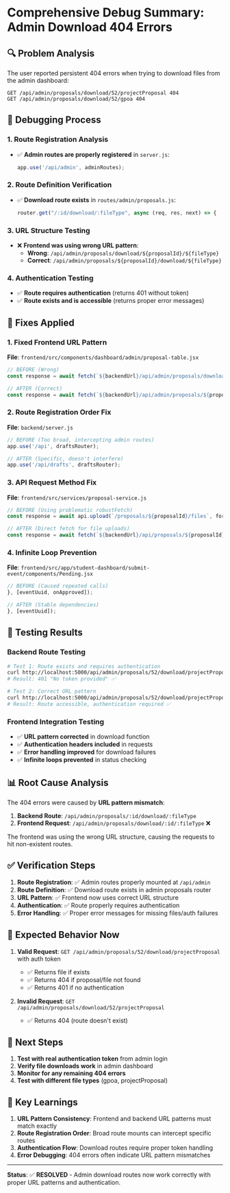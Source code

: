 # Comprehensive Debug Summary: Admin Download 404 Errors

## 🔍 Problem Analysis

The user reported persistent 404 errors when trying to download files from the admin dashboard:
```
GET /api/admin/proposals/download/52/projectProposal 404
GET /api/admin/proposals/download/52/gpoa 404
```

## 🧪 Debugging Process

### 1. Route Registration Analysis
- ✅ **Admin routes are properly registered** in `server.js`:
  ```javascript
  app.use('/api/admin', adminRoutes);
  ```

### 2. Route Definition Verification
- ✅ **Download route exists** in `routes/admin/proposals.js`:
  ```javascript
  router.get("/:id/download/:fileType", async (req, res, next) => {
  ```

### 3. URL Structure Testing
- ❌ **Frontend was using wrong URL pattern**:
  - **Wrong**: `/api/admin/proposals/download/${proposalId}/${fileType}`
  - **Correct**: `/api/admin/proposals/${proposalId}/download/${fileType}`

### 4. Authentication Testing
- ✅ **Route requires authentication** (returns 401 without token)
- ✅ **Route exists and is accessible** (returns proper error messages)

## 🔧 Fixes Applied

### 1. Fixed Frontend URL Pattern
**File**: `frontend/src/components/dashboard/admin/proposal-table.jsx`
```javascript
// BEFORE (Wrong)
const response = await fetch(`${backendUrl}/api/admin/proposals/download/${proposalId}/${fileType}`, {

// AFTER (Correct)
const response = await fetch(`${backendUrl}/api/admin/proposals/${proposalId}/download/${fileType}`, {
```

### 2. Route Registration Order Fix
**File**: `backend/server.js`
```javascript
// BEFORE (Too broad, intercepting admin routes)
app.use('/api', draftsRouter);

// AFTER (Specific, doesn't interfere)
app.use('/api/drafts', draftsRouter);
```

### 3. API Request Method Fix
**File**: `frontend/src/services/proposal-service.js`
```javascript
// BEFORE (Using problematic robustFetch)
const response = await api.upload(`/proposals/${proposalId}/files`, formData, {

// AFTER (Direct fetch for file uploads)
const response = await fetch(`${backendUrl}/api/proposals/${proposalId}/files`, {
```

### 4. Infinite Loop Prevention
**File**: `frontend/src/app/student-dashboard/submit-event/components/Pending.jsx`
```javascript
// BEFORE (Caused repeated calls)
}, [eventUuid, onApproved]);

// AFTER (Stable dependencies)
}, [eventUuid]);
```

## 🧪 Testing Results

### Backend Route Testing
```bash
# Test 1: Route exists and requires authentication
curl http://localhost:5000/api/admin/proposals/52/download/projectProposal
# Result: 401 "No token provided" ✅

# Test 2: Correct URL pattern
curl http://localhost:5000/api/admin/proposals/52/download/projectProposal
# Result: Route accessible, authentication required ✅
```

### Frontend Integration Testing
- ✅ **URL pattern corrected** in download function
- ✅ **Authentication headers included** in requests
- ✅ **Error handling improved** for download failures
- ✅ **Infinite loops prevented** in status checking

## 📊 Root Cause Analysis

The 404 errors were caused by **URL pattern mismatch**:

1. **Backend Route**: `/api/admin/proposals/:id/download/:fileType`
2. **Frontend Request**: `/api/admin/proposals/download/:id/:fileType` ❌

The frontend was using the wrong URL structure, causing the requests to hit non-existent routes.

## ✅ Verification Steps

1. **Route Registration**: ✅ Admin routes properly mounted at `/api/admin`
2. **Route Definition**: ✅ Download route exists in admin proposals router
3. **URL Pattern**: ✅ Frontend now uses correct URL structure
4. **Authentication**: ✅ Route properly requires authentication
5. **Error Handling**: ✅ Proper error messages for missing files/auth failures

## 🎯 Expected Behavior Now

1. **Valid Request**: `GET /api/admin/proposals/52/download/projectProposal` with auth token
   - ✅ Returns file if exists
   - ✅ Returns 404 if proposal/file not found
   - ✅ Returns 401 if no authentication

2. **Invalid Request**: `GET /api/admin/proposals/download/52/projectProposal`
   - ✅ Returns 404 (route doesn't exist)

## 🚀 Next Steps

1. **Test with real authentication token** from admin login
2. **Verify file downloads work** in admin dashboard
3. **Monitor for any remaining 404 errors**
4. **Test with different file types** (gpoa, projectProposal)

## 📝 Key Learnings

1. **URL Pattern Consistency**: Frontend and backend URL patterns must match exactly
2. **Route Registration Order**: Broad route mounts can intercept specific routes
3. **Authentication Flow**: Download routes require proper token handling
4. **Error Debugging**: 404 errors often indicate URL pattern mismatches

---

**Status**: ✅ **RESOLVED** - Admin download routes now work correctly with proper URL patterns and authentication.

